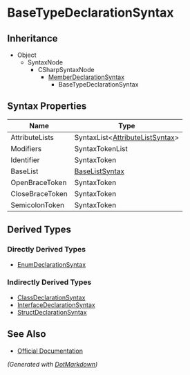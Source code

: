 # BaseTypeDeclarationSyntax

## Inheritance

* Object
  * SyntaxNode
    * CSharpSyntaxNode
      * [MemberDeclarationSyntax](MemberDeclarationSyntax.md)
        * BaseTypeDeclarationSyntax

## Syntax Properties

| Name            | Type                                                       |
| --------------- | ---------------------------------------------------------- |
| AttributeLists  | SyntaxList\<[AttributeListSyntax](AttributeListSyntax.md)> |
| Modifiers       | SyntaxTokenList                                            |
| Identifier      | SyntaxToken                                                |
| BaseList        | [BaseListSyntax](BaseListSyntax.md)                        |
| OpenBraceToken  | SyntaxToken                                                |
| CloseBraceToken | SyntaxToken                                                |
| SemicolonToken  | SyntaxToken                                                |

## Derived Types

### Directly Derived Types

* [EnumDeclarationSyntax](EnumDeclarationSyntax.md)

### Indirectly Derived Types

* [ClassDeclarationSyntax](ClassDeclarationSyntax.md)
* [InterfaceDeclarationSyntax](InterfaceDeclarationSyntax.md)
* [StructDeclarationSyntax](StructDeclarationSyntax.md)

## See Also

* [Official Documentation](https://docs.microsoft.com/en-us/dotnet/api/microsoft.codeanalysis.csharp.syntax.basetypedeclarationsyntax)


*\(Generated with [DotMarkdown](http://github.com/JosefPihrt/DotMarkdown)\)*